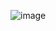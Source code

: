 ![image](https://github.com/pave5866/FlappyBird/assets/49350752/a6c6fa3a-8d3a-41d6-a6db-fadb42953790)
